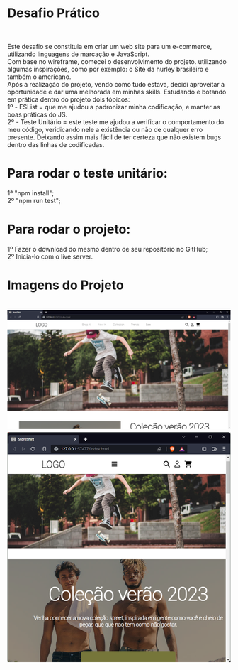 <h1>Desafio Prático</h1>
<br>
<p>Este desafio se constituia em criar um web site para um e-commerce, utilizando linguagens de marcação e JavaScript.
<br>
Com base no wireframe, comecei o desenvolvimento do projeto. utilizando algumas inspirações, como por exemplo: o Site da hurley brasileiro e também o americano.
<br>
Após a realização do projeto, vendo como tudo estava, decidi aproveitar a oportunidade e dar uma melhorada em minhas skills. Estudando e botando em prática dentro do projeto dois tópicos:
<br>
1º - ESList = que me ajudou a padronizar minha codificação, e manter as boas práticas do JS.<br>
2º - Teste Unitário = este teste me ajudou a verificar o comportamento do meu código, veridicando nele a existência ou não de qualquer erro presente. Deixando assim  mais fácil de ter certeza que não existem bugs dentro das linhas de codificadas.</p>

<h1>Para rodar o teste unitário:</h1>
1ª "npm install"; <br>
2º "npm run test";

<h1> Para rodar o projeto: </h1>

1º Fazer o download do mesmo dentro de seu repositório no GitHub; <br>
2º Inicia-lo com o live server.

<h1> Imagens do Projeto <h1>

<img src="./IMG/ProjetoTelaCheia.png"> <br>
<img src="./img/ProjetoResponsivo.png">
